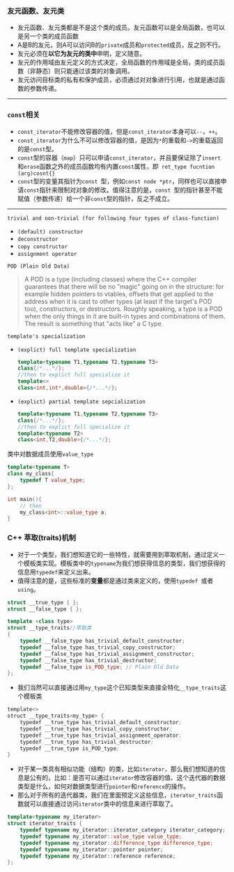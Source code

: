 ### 友元函数、友元类

- 友元函数、友元类都是不是这个类的成员。友元函数可以是全局函数，也可以是另一个类的成员函数
- A是B的友元，则A可以访问B的`private`成员和`protected`成员，反之则不行。
- 友元必须在**以它为友元的类中**申明，定义随意。
- 友元的作用域由友元定义的方式决定，全局函数的作用域是全局，类的成员函数（非静态）则只能通过该类的对象调用。
- 友元访问目标类的私有和保护成员，必须通过对对象进行引用，也就是通过函数的参数传递。

***

### `const`相关

- `const_iterator`不能修改容器的值，但是`const_iterator`本身可以`--`，`++`。
- `const_iterator`为什么不可以修改容器的值，是因为`*`的重载和`->`的重载返回的是`const`型。
- `const`型的容器（`map`）只可以申请`const_iterator`，并且要保证除了`insert`和`erase`函数之外的成员函数均有内置`const`属性，即``` ret_type fucntion (arg)cosnt{}```
- `const`型的变量其指针为`const `型，例如`const node *ptr`，同样也可以直接申请`const`指针来限制对对象的修改。值得注意的是，`const `型的指针甚至不能赋值（参数传递）给一个非`const`型的指针，反之不成立。

***

`trivial and non-trivial (for following four types of class-function)` 

- `(default) constructor`
- `deconstructor`
- `copy constructor`
- `assignment operator`

`POD (Plain Old Data)`

>A POD is a type (including classes) where the C++ compiler guarantees that there will be no "magic" going on in the structure: for example hidden pointers to vtables, offsets that get applied to the address when it is cast to other types (at least if the target's POD too), constructors, or destructors. Roughly speaking, a type is a POD when the only things in it are built-in types and combinations of them. The result is something that "acts like" a C type.

`template's specialization`

- `(explict) full template specialization`

  ```C++
  template<typename T1,typename T2,typename T3>
  class{/*...*/};
  //then to explict full specialize it
  template<>
  class<int,int*,double>{/*...*/};
  ```

- `(explict) partial template sepcialization`

  ```C++
  template<typename T1,typename T2,typename T3>
  class{/*...*/};
  //then to explict full specialize it
  template<typename T2>
  class<int,T2,double>{/*...*/};
  ```

类中对数据成员使用`value_type`

```C++
template<typename T>
class my_class{
	typedef T value_type;
};

int main(){
	// then
    my_class<int>::value_type a;
}
```

### C++ 萃取(traits)机制

- 对于一个类型，我们想知道它的一些特性，就需要用到萃取机制，通过定义一个模板类实现。模板类中的`typename`为我们想获得信息的类型，我们想获得的信息用`typedef`来定义出来。
- 值得注意的是，这些标准的**变量**都是通过类来定义的，使用`typedef `或者`using`。

```C++
struct __true_type { };
struct __false_type { };

template <class type>
struct __type_traits//萃取类
{
    typedef __false_type has_trivial_default_constructor;
    typedef __false_type has_trivial_copy_constructor;
    typedef __false_type has_trivial_assignment_constructor;
    typedef __false_type has_trivial_destructor;
    typedef __false_type is_POD_type; // Plain Old Data
};

```

- 我们当然可以直接通过用`my_type`这个已知类型来直接全特化`__type_traits`这个模板类

```asm
template<>
struct __type_traits<my_type> {
    typedef __true_type has_trivial_default_constructor;
    typedef __true_type has_trivial_copy_constructor;
    typedef __true_type has_trivial_assignment_operator;
    typedef __true_type has_trivial_destructor;
    typedef __true_type is_POD_type;
}
```

- 对于某一类具有相似功能（结构）的类，比如`iterator`，那么我们想知道的信息是公有的，比如：是否可以通过`iterator`修改容器的值、这个迭代器的数据类型是什么，如何对数据类型进行`pointer`和`reference`的操作。
- 那么对于所有的迭代器类，我们在里面预定义这些信息，`iterator_traits`函数就可以直接通过访问`iterator`类中的信息来进行萃取了。

```C++
template<typename my_iterator>
struct iterator_traits {
    typedef typename my_iterator::iterator_category iterator_category;
    typedef typename my_iterator::value_type value_type;
    typedef typename my_iterator::difference_type difference_type;
    typedef typename my_iterator::pointer pointer;
    typedef typename my_iterator::reference reference;
};
```
